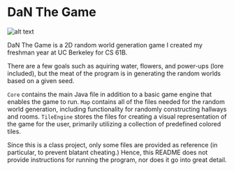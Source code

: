 # DaN The Game
![alt text](https://sp19.datastructur.es/materials/proj/proj3/img/compliant_world_example.png)

DaN The Game is a 2D random world generation game I created my freshman year at UC Berkeley for CS 61B.

There are a few goals such as aquiring water, flowers, and power-ups (lore included), but the meat of the program is in generating the 
random worlds based on a given seed. 

`Core` contains the main Java file in addition to a basic game engine that enables the game to run. `Map` contains all of the files needed for the random 
world generation, including functionality for randomly constructing hallways and rooms. `TileEngine` stores the files for creating
a visual representation of the game for the user, primarily utilizing a collection of predefined colored tiles.

Since this is a class project, only some files are provided as reference (in particular, to prevent blatant cheating.) Hence, this README does not provide instructions for running the program, nor does it go into great detail.
